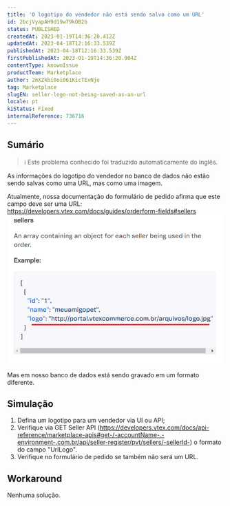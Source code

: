 ```yaml
---
title: 'O logotipo do vendedor não está sendo salvo como um URL'
id: 2bcjVyapAH9d19w79kOB2b
status: PUBLISHED
createdAt: 2023-01-19T14:36:20.412Z
updatedAt: 2023-04-18T12:16:33.539Z
publishedAt: 2023-04-18T12:16:33.539Z
firstPublishedAt: 2023-01-19T14:36:20.904Z
contentType: knownIssue
productTeam: Marketplace
author: 2mXZkbi0oi061KicTExNjo
tag: Marketplace
slugEN: seller-logo-not-being-saved-as-an-url
locale: pt
kiStatus: Fixed
internalReference: 736716
---
```


## Sumário

>ℹ️ Este problema conhecido foi traduzido automaticamente do inglês.



As informações do logotipo do vendedor no banco de dados não estão sendo salvas como uma URL, mas como uma imagem.

Atualmente, nossa documentação do formulário de pedido afirma que este campo deve ser uma URL:
https://developers.vtex.com/docs/guides/orderform-fields#sellers
 ![](https://raw.githubusercontent.com/vtexdocs/help-center-content/refs/heads/main/docs/pt/known-issues/Marketplace/o-logotipo-do-vendedor-nao-esta-sendo-salvo-como-um-url_1.png)

Mas em nosso banco de dados está sendo gravado em um formato diferente.



##

## Simulação



1. Defina um logotipo para um vendedor via UI ou API;
2. Verifique via GET Seller API (https://developers.vtex.com/docs/api-reference/marketplace-apis#get-/-accountName-.-environment-.com.br/api/seller-register/pvt/sellers/-sellerId-) o formato do campo "UrlLogo".
3. Verifique no formulário de pedido se também não será um URL.


##

## Workaround


Nenhuma solução.




